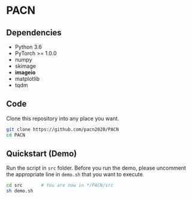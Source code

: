 # PACN
## Dependencies
* Python 3.6
* PyTorch >= 1.0.0
* numpy
* skimage
* **imageio**
* matplotlib
* tqdm
## Code
Clone this repository into any place you want.
```bash
git clone https://github.com/pacn2020/PACN
cd PACN
```
## Quickstart (Demo)
Run the script in ``src`` folder. Before you run the demo, please uncomment the appropriate line in ```demo.sh``` that you want to execute.
```bash
cd src       # You are now in */PACN/src
sh demo.sh


